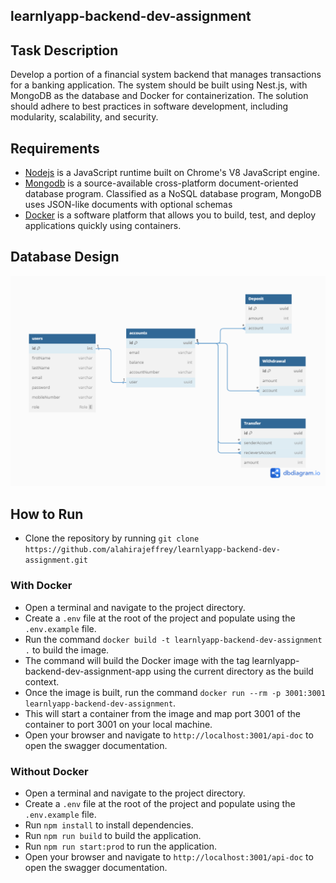 ## learnlyapp-backend-dev-assignment

## Task Description

Develop a portion of a financial system backend that manages transactions for a banking application. The system should be built using Nest.js, with MongoDB as the database and Docker for containerization. The solution should adhere to best practices in software development, including modularity, scalability, and security.

## Requirements

- [Nodejs](https://nodejs.org/en/) is a JavaScript runtime built on Chrome's V8 JavaScript engine.
- [Mongodb](https://www.mongodb.com/) is a source-available cross-platform document-oriented database program. Classified as a NoSQL database program, MongoDB uses JSON-like documents with optional schemas
- [Docker](https://www.docker.com/) is a software platform that allows you to build, test, and deploy applications quickly using containers.

## Database Design

![image](./assets/dbdesign.png)

## How to Run

- Clone the repository by running `git clone https://github.com/alahirajeffrey/learnlyapp-backend-dev-assignment.git`

### With Docker

- Open a terminal and navigate to the project directory.
- Create a `.env` file at the root of the project and populate using the `.env.example` file.
- Run the command `docker build -t learnlyapp-backend-dev-assignment .` to build the image.
- The command will build the Docker image with the tag learnlyapp-backend-dev-assignment-app using the current directory as the build context.
- Once the image is built, run the command `docker run --rm -p 3001:3001 learnlyapp-backend-dev-assignment`.
- This will start a container from the image and map port 3001 of the container to port 3001 on your local machine.
- Open your browser and navigate to `http://localhost:3001/api-doc` to open the swagger documentation.

### Without Docker

- Open a terminal and navigate to the project directory.
- Create a `.env` file at the root of the project and populate using the `.env.example` file.
- Run `npm install` to install dependencies.
- Run `npm run build` to build the application.
- Run `npm run start:prod` to run the application.
- Open your browser and navigate to `http://localhost:3001/api-doc` to open the swagger documentation.
